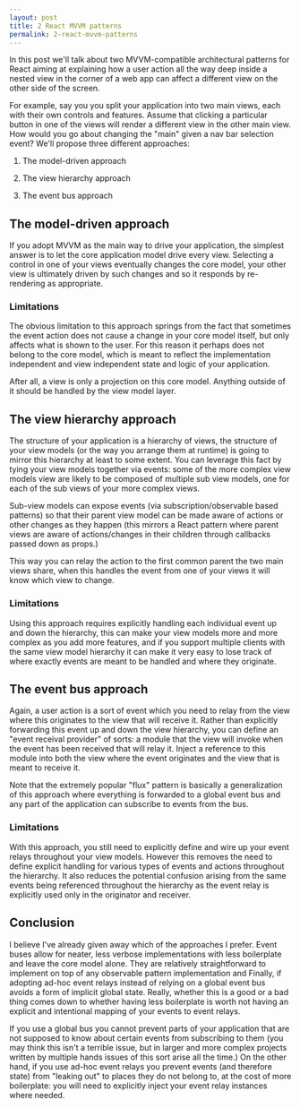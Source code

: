 ```yaml
---
layout: post
title: 2 React MVVM patterns
permalink: 2-react-mvvm-patterns
---
```


In this post we'll talk about two MVVM-compatible architectural patterns for React aiming at explaining how a user action all the way deep inside a nested view in the corner of a web app can affect a different view on the other side of the screen.

For example, say you you split your application into two main views, each with their own controls and features. Assume that clicking a particular button in one of the views will render a different view in the other main view. How would you go about changing the "main" given a nav bar selection event? We'll propose three different approaches:

1. The model-driven approach

2. The view hierarchy approach

3. The event bus approach

## The model-driven approach

If you adopt MVVM as the main way to drive your application, the simplest answer is to let the core application model drive every view. Selecting a control in one of your views eventually changes the core model, your other view is ultimately driven by such changes and so it responds by re-rendering as appropriate.

### Limitations

The obvious limitation to this approach springs from the fact that sometimes the event action does not cause a change in your core model itself, but only affects what is shown to the user. For this reason it perhaps does not belong to the core model, which is meant to reflect the implementation independent and view independent state and logic of your application.

After all, a view is only a projection on this core model. Anything outside of it should be handled by the view model layer.

## The view hierarchy approach

The structure of your application is a hierarchy of views, the structure of your view models (or the way you arrange them at runtime) is going to mirror this hierarchy at least to some extent. You can leverage this fact by tying your view models together via events: some of the more complex view models view are likely to be composed of multiple sub view models, one for each of the sub views of your more complex views.

Sub-view models can expose events (via subscription/observable based patterns) so that their parent view model can be made aware of actions or other changes as they happen (this mirrors a React pattern where parent views are aware of actions/changes in their children through callbacks passed down as props.)

This way you can relay the action to the first common parent the two main views share, when this handles the event from one of your views it will know which view to change.

### Limitations

Using this approach requires explicitly handling each individual event up and down the hierarchy, this can make your view models more and more complex as you add more features, and if you support multiple clients with the same view model hierarchy it can make it very easy to lose track of where exactly events are meant to be handled and where they originate.

## The event bus approach

Again, a user action is a sort of event which you need to relay from the view where this originates to the view that will receive it. Rather than explicitly forwarding this event up and down the view hierarchy, you can define an "event receival provider" of sorts: a module that the view will invoke when the event has been received that will relay it. Inject a reference to this module into both the view where the event originates and the view that is meant to receive it.

Note that the extremely popular "flux" pattern is basically a generalization of this approach where everything is forwarded to a global event bus and any part of the application can subscribe to events from the bus.

### Limitations

With this approach, you still need to explicitly define and wire up your event relays throughout your view models. However this removes the need to define explicit handling for various types of events and actions throughout the hierarchy. It also reduces the potential confusion arising from the same events being referenced throughout the hierarchy as the event relay is explicitly used only in the originator and receiver.

## Conclusion

I believe I've already given away which of the approaches I prefer. Event buses allow for neater, less verbose implementations with less boilerplate and leave the core model alone. They are relatively straightforward to implement on top of any observable pattern implementation and Finally, if adopting ad-hoc event relays instead of relying on a global event bus avoids a form of implicit global state. Really, whether this is a good or a bad thing comes down to whether having less boilerplate is worth not having an explicit and intentional mapping of your events to event relays.

If you use a global bus you cannot prevent parts of your application that are not supposed to know about certain events from subscribing to them (you may think this isn't a terrible issue, but in larger and more complex projects written by multiple hands issues of this sort arise all the time.) On the other hand, if you use ad-hoc event relays you prevent events (and therefore state) from "leaking out" to places they do not belong to, at the cost of more boilerplate: you will need to explicitly inject your event relay instances where needed.
